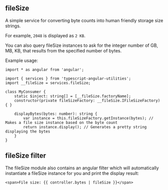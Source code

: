 ## fileSize
A simple service for converting byte counts into human friendly storage size strings.

For example, `2048` is displayed as `2 KB`.

You can also query fileSize instances to ask for the integer number of GB, MB, KB, that results from the specified number of bytes.

Example usage:
```
import * as angular from 'angular';

import { services } from 'typescript-angular-utilities';
import __fileSize = services.fileSize;

class MyConsumer {
    static $inject: string[] = [__fileSize.factoryName];
    constructor(private fileSizeFactory: __fileSize.IFileSizeFactory) { }
  
    displayBytes(bytes: number): string {
        var instance = this.fileSizeFactory.getInstance(bytes); // Makes a file size instance based on the byte count
        return instance.display(); // Generates a pretty string displaying the bytes
    }
}
```

## fileSize filter
The fileSize module also contains an angular filter which will automatically instantiate a fileSize instance for you and print the display result:
```
<span>File size: {{ controller.bytes | fileSize }}</span>
```

